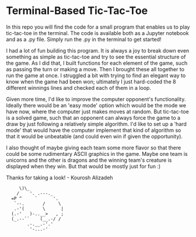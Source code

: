 # Terminal-Based Tic-Tac-Toe   

In this repo you will find the code for a small program that enables us to play tic-tac-toe in the terminal. The code is available both as a Jupyter notebook and as a .py file. Simply run the .py in the terminal to get started!

I had a lot of fun building this program. It is always a joy to break down even something as simple as tic-tac-toe and try to see the essential structure of the game. As I did that, I built functions for each element of the game, such as passing the turn or making a move. Then I brought these all together to run the game at once. I struggled a bit with trying to find an elegant way to know when the game had been won; ultimately I just hard-coded the 8 different winnings lines and checked each of them in a loop.

Given more time, I'd like to improve the computer opponent's functionality. Ideally there would be an 'easy mode' option which would be the mode we have now, where the computer just makes moves at random. But tic-tac-toe is a solved game, such that an opponent can always force the game to a draw by just following a relatively simple algorithm. I'd like to set up a 'hard mode' that would have the computer implement that kind of algorithm so that it would be unbeatable (and could even win if given the opportunity). 

I also thought of maybe giving each team some more flavor so that there could be some rudimentary ASCII graphics in the game. Maybe one team is unicorns and the other is dragons and the winning team's creature is displayed when they win. But that would be mostly just for fun :)

Thanks for taking a look!
        - Kourosh Alizadeh
                  
         \)\_
        /    '. .---._
      =P ^     `      '.
       `--.       /     \
       .-'(       \      |
      (.-'   )-..__>   , ;
      (_.--``    (__.-/ /
            .-.__.-'.'
             '-...-'
